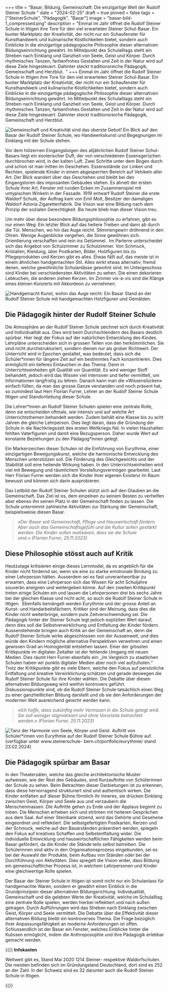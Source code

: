 +++
title = "Basar, Bildung, Gemeinschaft: Die einzigartige Welt der Rudolf Steiner Schule "
date = "2024-02-25"
draft = true
pinned = false
tags = ["SteinerSchule", "Pädagogik", "Basar"]
image = "basar-bild-1_compressed.png"
description = "Einmal im Jahr öffnet die Rudolf Steiner Schule in Ittigen ihre Tore für den viel erwarteten Steiner Schul-Basar. Ein bunter Marktplatz der Kreativität, der nicht nur ein Schaufenster für Kunsthandwerk und kulinarische Köstlichkeiten bietet, sondern auch Einblicke in die einzigartige pädagogische Philosophie dieser alternativen Bildungseinrichtung gewährt. Im Mittelpunkt des Schulalltags steht ein Streben nach Einklang und Ganzheit von Seele, Geist und Körper. Durch rhythmisches Tanzen, farbenfrohes Gestalten und Zeit in der Natur wird auf diese Ziele hingesteuert. Dahinter steckt traditionsreiche Pädagogik, Gemeinschaft und Herzblut.  "
+++
Einmal im Jahr öffnet die Rudolf Steiner Schule in Ittigen ihre Tore für den viel erwarteten Steiner Schul-Basar. Ein bunter Marktplatz der Kreativität, der nicht nur ein Schaufenster für Kunsthandwerk und kulinarische Köstlichkeiten bietet, sondern auch Einblicke in die einzigartige pädagogische Philosophie dieser alternativen Bildungseinrichtung gewährt. Im Mittelpunkt des Schulalltags steht ein Streben nach Einklang und Ganzheit von Seele, Geist und Körper. Durch rhythmisches Tanzen, farbenfrohes Gestalten und Zeit in der Natur wird auf diese Ziele hingesteuert. Dahinter steckt traditionsreiche Pädagogik, Gemeinschaft und Herzblut.  

![](basar-bild-1_compressed.png "Gemeinschaft und Kreativität sind das oberste Gebot! Ein Blick auf den Basar der Rudolf Steiner Schule, wo Handwerkskunst und Begegnungen im Einklang mit der Schule stehen.")

Vor dem hölzernen Eingangsbogen des alljährlichen Rudolf Steiner Schul-Basars liegt ein esoterischer Duft, der von verschiedenen Essensgerüchen durchbrochen wird, in der kalten Luft. Zwei Schritte unter dem Bogen durch und schon ist man mitten im Geschehen. Essensstände zur Linken und Rechten, spielende Kinder in einem abgesperrten Bereich auf Vehikeln aller Art. Der Blick wandert über das Geschehen und bleibt bei den Eingangstoren des imposanten Gebäudes stehen. Es ähnelt der ersten Schule ihrer Art, Fenster mit runden Ecken im Zusammenspiel mit untypischen Winkeln in der Fassade. 1919 entwarf Rudolf Steiner die erste Waldorf Schule, der Auftrag kam von Emil Molt, Besitzer der damaligen Waldorf Astoria Zigarettenfabrik. Die Vision war eine Bildung nach dem Prinzip der sozialen Gerechtigkeit. Bis heute blieb man dieser Vision treu.

Um mehr über diese besondere Bildungsphilosophie zu erfahren, gibt es nur einen Weg: Ein letzter Blick auf das heitere Treiben und dann ab durch die Tür. Menschen, wo hin das Auge reicht. Stimmengewirr dröhnend in den Ohren. Wenige Augenblicke vergehen, die Sinne gewöhnen sich. Orientierung verschaffen und rein ins Getümmel.  Im Parterre unterscheidet sich das Angebot von Schulzimmer zu Schulzimmer. Von Schmuck, Kristallen, Kleidung, über Postkarten, Bilder, Holzfiguren bis zu Pflegeprodukten und Kerzen gibt es alles. Etwas fällt auf, das meiste ist in einem ähnlichen handgemachten Stil. Alles wirkt etwas alternativ; fremd denen, welche gewöhnliche Schulanlässe gewohnt sind. Im Untergeschoss sind Kinder bei verschiedensten Aktivitäten zu sehen. Die einen dekorieren Lebkuchen, die anderen ziehen Kerzen. Im Zimmer vis-à-vis sind die Klänge eines kleinen Konzerts mit Akkordeon zu vernehmen.

![](basar-bild.jpg "Handgemacht Kunst, wohin das Auge reicht. Ein Basar Stand an der Rudolf Steiner Schule mit handgemachten Holzfiguren und Gemälden.")

## **Die Pädagogik hinter der Rudolf Steiner Schule**

Die Atmosphäre an der Rudolf Steiner Schule zeichnet sich durch Kreativität und Individualität aus. Dies wird beim Durchschlendern des Basars deutlich spürbar. Hier liegt der Fokus auf der natürlichen Entwicklung des Kindes. Lehrpläne unterscheiden sich in grossen Teilen von den herkömmlichen. Sie sind nicht durchstrukturiert, sondern dienen nur als grober Richtwert. Der Unterricht wird in Epochen gestaltet, was bedeutet, dass sich die Schüler*innen für längere Zeit auf ein bestimmtes Fach konzentrieren. Dies ermöglicht ein tieferes Eintauchen in das Thema. Denn in Unterrichtseinheiten gilt Qualität vor Quantität. Es wird weniger Stoff behandelt, jedoch wird das Wissen viel intensiver und tiefer vermittelt, um Informationen langfristig zu lehren. Danach kann man die «Wissenslücken» einfach füllen, da man das grosse Ganze verstanden und noch präsent hat, so zumindest laut Herr Florian Furrer, Lehrer an der Rudolf Steiner Schule Ittigen und Standortleitung dieser Schule. 

Die Lehrer\*innen an Rudolf Steiner Schulen spielen eine zentrale Rolle, denn sie entscheiden oftmals, wie intensiv und auf welche Art Unterrichtsthemen behandelt werden. Zudem behält eine Klasse bis zu acht Jahren die gleiche Lehrperson. Dies liegt daran, dass die Gründung der Schule in die Nachkriegszeit des ersten Weltkriegs fiel. In vielen Haushalten fehlten Vaterfiguren und damit eine Bezugsperson. Daher wurde Wert auf konstante Beziehungen zu den Pädagog\*innen gelegt.

Ein Markenzeichen dieser Schulen ist die Einführung von Eurythmie, einer einzigartigen Bewegungskunst, welche die harmonische Entwicklung des Menschen unterstützen soll. Die Förderung des Gleichgewichts und der Stabilität soll eine heilende Wirkung haben. In den Unterrichtseinheiten wird viel mit Bewegung und räumlichem Vorstellungsvermögen gearbeitet. Laut Herr Florian Furrer werden sich die Kinder ihrer eigenen Existenz im Raum bewusst und können sich darin ausprobieren.

Das Leitbild der Rudolf Steiner Schulen stützt sich auf den Glauben an die Gemeinschaft. Das Ziel ist es, dem einzelnen zu seinem Besten zu verhelfen aber ebenso ihn seinen Platz in der Gemeinschaft finden zu lassen. Die Schule unternimmt zahlreiche Aktivitäten zur Stärkung der Gemeinschaft, beispielsweise diesen Basar.

> *«Der Basar soll Gemeinschaft, Pflege und Hauswirtschaft fördern. Aber auch das Gemeinschaftsgefühl und die Kultur sollen gestärkt werden. Die Kinder sollen realisieren, dass sie die Schule sind.» (Florian Furrer, 25.11.2023)*

## Diese Philosophie stösst auch auf Kritik

Heutzutage kritisieren einige dieses Lernmodel, da es angeblich für die Kinder nicht fördernd sei, wenn sie eine zu starke emotionale Bindung zu einer Lehrperson hätten. Ausserdem sei es fast unverantwortbar zu erwarten, dass eine Lehrperson sich das Wissen für acht Schuljahre souverän aneignen und weitergeben könne. Auf den zweiten Kritikpunkt treten einige Schulen ein und lassen die Lehrpersonen drei bis sechs Jahre bei der gleichen Klasse und nicht acht, so auch die Rudolf Steiner Schule in Ittigen.  Ebenfalls bemängelt werden Eurythmie und der grosse Anteil an Kunst- und Handarbeitsfächern. Kritiker sind der Meinung, dass dies die Kinder nicht weiterbringe, sondern pure Zeitverschwendung sei. Die Pädagogik hinter der Steiner Schule legt jedoch expliziten Wert darauf, denn dies soll die Selbstverwirklichung und Entfaltung der Kinder fördern.  Aussenstehende bringen auch Kritik an der Gemeinschaft an, denn die Rudolf Steiner Schule wirke abgeschlossen von der Aussenwelt, und dies würde den Kindern mögliche alternative Perspektiven verwehren und einen gewissen Grad an Homogenität entstehen lassen. Einer der grössten Kritikpunkte im digitalen Zeitalter ist der fehlende Umgang mit neuen Medien. Dies räumt Herr Furrer ebenfalls ein: „Im Vergleich zu staatlichen Schulen haben wir punkto digitaler Medien aber noch viel aufzuholen.“ Trotz der Kritikpunkte gibt es viele Eltern, welche den Fokus auf persönliche Entfaltung und kreative Verwirklichung schätzen und gerade deswegen die Rudolf Steiner Schule für ihre Kinder wählen. Die Debatte über diesen alternativen Bildungsweg wird weithin kontrovers geführt. Diskussionspunkte sind, ob die Rudolf Steiner Schule tatsächlich einen Weg zu einer ganzheitlichen Bildung darstellt und ob sie den Anforderungen der modernen Welt ausreichend gerecht werden kann.

> *«Ich hoffe, dass zukünftig mehr Vertrauen in die Schule gelegt wird. Sie soll weniger stigmatisiert und ohne Vorurteile betrachtet werden.» (Florian Furrer, 25.11.2023)*

![](eurythmie.reportage.png "Tanz der Harmonie von Seele, Körper und Geist. Auftritt von Schüler*innen von Eurythmie auf der Rudolf Steiner Schule Bühne auf.(verfügbar unter www.steinerschule- bern.ch/portfolio/eurythmie/ stand 23.02.2024)")

## Die Pädagogik spürbar am Basar

In den Theatersälen, welche das gleiche architektonische Muster aufweisen, wie der Rest des Gebäudes, sind Kurzauftritte von Schüler*i*nnen der Schule zu sehen. Beim Betrachten dieser Darbietungen ist zu erkennen, dass diese hervorragend strukturiert sind und authentisch wirken. Die Kinder entfalten auf dieser Bühne förmlich ihr Inneres, sie drücken Einklang zwischen Geist, Körper und Seele aus und verzaubern die Menschenmassen. Die Auftritte gehen zu Ende und der Applaus beginnt zu toben. Die Menschen erheben sich und strömen mit heiteren Gesprächen aus dem Saal. Auf einer Steinbank sitzend, wird das Gehörte und Gesehene eingeordnet und reflektiert. Die selbstgefertigten Postkarten, Kerzen und der Schmuck, welche auf den Basarständen präsentiert werden, spiegeln den Fokus auf kreatives Schaffen und Selbstentfaltung wider. Die individuelle Entwicklung und hauswirtschaftlichen Fähigkeiten werden beim Basar gefördert, da die Kinder die Stände teils selbst betreiben. Die Schülerinnen sind aktiv in den Organisationsprozess eingebunden, sei es bei der Auswahl der Produkte, beim Aufbau von Ständen oder bei der Durchführung von Aktivitäten. Dies spiegelt die Vision wider, dass Bildung ein gemeinschaftlicher Prozess ist, in welchem Lehrpersonen und Kinder eine gleichwertige Rolle spielen.

Der Basar der Steiner Schule in Ittigen ist somit nicht nur ein Schulanlass für handgemachte Waren, sondern er gewährt einen Einblick in die Grundprinzipien dieser alternativen Bildungsrichtung. Individualität, Gemeinschaft und die gelebten Werte der Kreativität, welche im Schulalltag eine zentrale Rolle spielen, werden hierbei reflektiert und nach außen getragen. Durch Aufführungen wird das Streben nach Einklang zwischen Geist, Körper und Seele vermittelt. Die Debatte über die Effektivität dieser alternativen Bildung bleibt ein kontroverses Thema. Die Frage bezüglich ihrer Anpassungsfähigkeit an moderne Anforderungen ist offen. Schlussendlich ist der Basar ein Fenster, welches Einblicke hinter die Kulissen ermöglicht, indem die Anthroposophie und ihre Pädagogik erlebbar gemacht werden.

{{<box>}}
**Infokasten**

Weltweit gibt es, Stand Mai 2020 1214 Steiner- respektive Waldorfschulen. Die meisten befinden sich im Gründungsland Deutschland, dort sind es 252 an der Zahl. In der Schweiz sind es 32 darunter auch die Rudolf Steiner Schule in Ittigen.

{{<box>}}